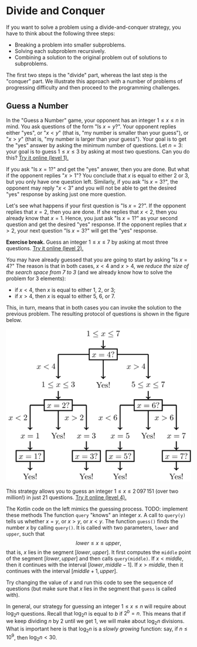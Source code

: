# Divide and Conquer

If you want to solve a problem using a divide-and-conquer strategy, 
you have to think about the following three steps:

 * Breaking a problem into smaller subproblems.
 * Solving each subproblem recursively.
 * Combining a solution to the original problem out of solutions to subproblems.

The first two steps is the "divide" part, whereas the last step is 
the "conquer" part.
We illustrate this approach with a number of problems of progressing 
difficulty and then proceed
to the programming challenges.

## Guess a Number

In the "Guess a Number" game, your opponent
has an integer $1 \le x \le n$ in mind.
You ask questions of the form "Is $x=y$?".
Your opponent replies
either "yes", or "$x<y$" (that is, 
"my number is smaller than your guess"), 
or "$x>y$" (that is, "my number is larger than your guess"). 
Your goal is to get the "yes"
answer by asking the minimum number of questions.
Let $n=3$: your goal is to guess $1 \le x \le 3$ by asking
at most two questions. Can you do this? 
[Try it online (level 1).](https://discrete-math-puzzles.github.io/puzzles/clock-game/index.html)


If you ask "Is $x=1$?" and get the "yes" answer, then you are done.
But what if the opponent replies
"$x>1$"? You conclude that $x$ is equal to either $2$ or $3$, but you only have one question left. 
Similarly, if you ask "Is $x=3$?", the opponent may reply "$x<3$" and you will not be able
to get the desired "yes" response by asking just one more question.

Let's see what happens if your first question is "Is $x=2$?". If the opponent replies that $x=2$, 
then you are done. If she replies
that $x<2$, then you already know that $x=1$. Hence, you just ask "Is $x=1$?" as your 
second question and get the desired "yes" response.
If the opponent replies that $x>2$, your next question "Is $x=3$?" will get the "yes" response.

**Exercise break.** Guess an integer $1 \le x \le 7$
    by asking at most three questions.
[Try it online (level 2).](https://discrete-math-puzzles.github.io/puzzles/clock-game/index.html)

You may have already guessed that you are going to start
by asking "Is $x=4$?" The reason is that in both cases, 
$x<4$ and $x>4$, we *reduce the size of the search space from 7 to 3*
(and we already know how to solve the problem for $3$ elements):

 * if $x<4$, then $x$ is equal to either 1, 2, or 3;
 * if $x>4$, then $x$ is equal to either 5, 6, or 7.

This, in turn, means that in both cases you can invoke the solution
to the previous problem. The resulting protocol
of questions is shown in the figure below.

<img src="../../images/guess_number.png">

This strategy allows you to guess an integer $1 \le x \le 2\,097\,151$ (over two million!) 
in just 21 questions.
[Try it online (level 4).](https://discrete-math-puzzles.github.io/puzzles/clock-game/index.html)

The Kotlin code on the left mimics the guessing process.
TODO: implement these methods
The function `query` "knows" an integer $x$. 
A call to `query(y)`
tells us
whether $x=y$, or $x>y$, or $x<y$. 
The function `guess()` finds the number $x$ by calling `query()`.
It is called with two parameters, `lower` and `upper`, such that
$$lower \le x \le upper,$$
that is, $x$ lies in the segment $[lower, upper]$.
It first computes the `middle` point of the segment
$[lower, upper]$ and then calls `query(middle)`.
If $x<middle$, then it continues with the interval
$[lower, middle - 1]$.
If $x>middle$, then it continues with the interval
$[middle+1, upper]$.

Try changing the value of $x$ and run this code
to see the sequence of questions (but make sure that $x$ lies
in the segment that `guess` is called with).

In general, our strategy for guessing an integer $1 \le x \le n$ will
require about $\log_2 n$ questions. Recall that $\log_2 n$ is equal to $b$ if $2^b=n$. 
This means that if we keep dividing $n$
by 2 until we get 1, we will make about $\log_2 n$ divisions.
What is important here is that $\log_2 n$ is a *slowly growing* function: 
say, if $n \le 10^9$, then $\log_2 n < 30$.